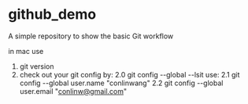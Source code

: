 # github_demo
A simple repository to show the basic Git workflow

in mac use
1. git version
2. check out your git config by:
  2.0 git config --global --lsit 
  use:
  2.1 git config --global user.name "conlinwang"
  2.2 git config --global user.email "conlinw@gmail.com"
